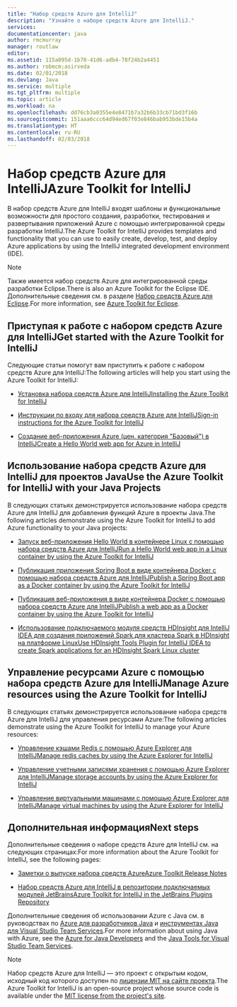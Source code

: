 ```yaml
---
title: "Набор средств Azure для IntelliJ"
description: "Узнайте о наборе средств Azure для IntelliJ."
services: 
documentationcenter: java
author: rmcmurray
manager: routlaw
editor: 
ms.assetid: 115a095d-1b70-41d6-adb4-78f24b2a4451
ms.author: robmcm;asirveda
ms.date: 02/01/2018
ms.devlang: Java
ms.service: multiple
ms.tgt_pltfrm: multiple
ms.topic: article
ms.workload: na
ms.openlocfilehash: dd76cb3a0355e4e8471b7a32b6b33cb71bd3f16b
ms.sourcegitcommit: 151aaa6ccc64d94ed67f03e846bab953bde15b4a
ms.translationtype: HT
ms.contentlocale: ru-RU
ms.lasthandoff: 02/03/2018
---
```

# <a name="azure-toolkit-for-intellij"></a><span data-ttu-id="e41eb-103">Набор средств Azure для IntelliJ</span><span class="sxs-lookup"><span data-stu-id="e41eb-103">Azure Toolkit for IntelliJ</span></span>
<span data-ttu-id="e41eb-104">В набор средств Azure для IntelliJ входят шаблоны и функциональные возможности для простого создания, разработки, тестирования и развертывания приложений Azure с помощью интегрированной среды разработки IntelliJ.</span><span class="sxs-lookup"><span data-stu-id="e41eb-104">The Azure Toolkit for IntelliJ provides templates and functionality that you can use to easily create, develop, test, and deploy Azure applications by using the IntelliJ integrated development environment (IDE).</span></span>

> [!NOTE]
> 
> <span data-ttu-id="e41eb-105">Также имеется набор средств Azure для интегрированной среды разработки Eclipse.</span><span class="sxs-lookup"><span data-stu-id="e41eb-105">There is also an Azure Toolkit for the Eclipse IDE.</span></span> <span data-ttu-id="e41eb-106">Дополнительные сведения см. в разделе [Набор средств Azure для Eclipse](../eclipse/azure-toolkit-for-eclipse.md).</span><span class="sxs-lookup"><span data-stu-id="e41eb-106">For more information, see [Azure Toolkit for Eclipse](../eclipse/azure-toolkit-for-eclipse.md).</span></span>
> 

## <a name="get-started-with-the-azure-toolkit-for-intellij"></a><span data-ttu-id="e41eb-107">Приступая к работе с набором средств Azure для IntelliJ</span><span class="sxs-lookup"><span data-stu-id="e41eb-107">Get started with the Azure Toolkit for IntelliJ</span></span>
<span data-ttu-id="e41eb-108">Следующие статьи помогут вам приступить к работе с набором средств Azure для IntelliJ:</span><span class="sxs-lookup"><span data-stu-id="e41eb-108">The following articles will help you start using the Azure Toolkit for IntelliJ:</span></span>

* [<span data-ttu-id="e41eb-109">Установка набора средств Azure для IntelliJ</span><span class="sxs-lookup"><span data-stu-id="e41eb-109">Installing the Azure Toolkit for IntelliJ</span></span>](azure-toolkit-for-intellij-installation.md)

* [<span data-ttu-id="e41eb-110">Инструкции по входу для набора средств Azure для IntelliJ</span><span class="sxs-lookup"><span data-stu-id="e41eb-110">Sign-in instructions for the Azure Toolkit for IntelliJ</span></span>](azure-toolkit-for-intellij-sign-in-instructions.md)

* [<span data-ttu-id="e41eb-111">Создание веб-приложения Azure (цен. категория "Базовый") в IntelliJ</span><span class="sxs-lookup"><span data-stu-id="e41eb-111">Create a Hello World web app for Azure in IntelliJ</span></span>](azure-toolkit-for-intellij-create-hello-world-web-app.md)

## <a name="use-the-azure-toolkit-for-intellij-with-your-java-projects"></a><span data-ttu-id="e41eb-112">Использование набора средств Azure для IntelliJ для проектов Java</span><span class="sxs-lookup"><span data-stu-id="e41eb-112">Use the Azure Toolkit for IntelliJ with your Java Projects</span></span>
<span data-ttu-id="e41eb-113">В следующих статьях демонстрируется использование набора средств Azure для IntelliJ для добавления функций Azure в проекты Java.</span><span class="sxs-lookup"><span data-stu-id="e41eb-113">The following articles demonstrate using the Azure Toolkit for IntelliJ to add Azure functionality to your Java projects:</span></span>

* [<span data-ttu-id="e41eb-114">Запуск веб-приложения Hello World в контейнере Linux с помощью набора средств Azure для IntelliJ</span><span class="sxs-lookup"><span data-stu-id="e41eb-114">Run a Hello World web app in a Linux container by using the Azure Toolkit for IntelliJ</span></span>](azure-toolkit-for-intellij-hello-world-web-app-linux.md)

* [<span data-ttu-id="e41eb-115">Публикация приложения Spring Boot в виде контейнера Docker с помощью набора средств Azure для IntelliJ</span><span class="sxs-lookup"><span data-stu-id="e41eb-115">Publish a Spring Boot app as a Docker container by using the Azure Toolkit for IntelliJ</span></span>](azure-toolkit-for-intellij-publish-spring-boot-docker-app.md)

* [<span data-ttu-id="e41eb-116">Публикация веб-приложения в виде контейнера Docker с помощью набора средств Azure для IntelliJ</span><span class="sxs-lookup"><span data-stu-id="e41eb-116">Publish a web app as a Docker container by using the Azure Toolkit for IntelliJ</span></span>](azure-toolkit-for-intellij-publish-as-docker-container.md)

* [<span data-ttu-id="e41eb-117">Использование подключаемого модуля средств HDInsight для IntelliJ IDEA для создания приложений Spark для кластера Spark в HDInsight на платформе Linux</span><span class="sxs-lookup"><span data-stu-id="e41eb-117">Use HDInsight Tools Plugin for IntelliJ IDEA to create Spark applications for an HDInsight Spark Linux cluster</span></span>](/azure/hdinsight/hdinsight-apache-spark-intellij-tool-plugin)

## <a name="manage-azure-resources-using-the-azure-toolkit-for-intellij"></a><span data-ttu-id="e41eb-118">Управление ресурсами Azure с помощью набора средств Azure для IntelliJ</span><span class="sxs-lookup"><span data-stu-id="e41eb-118">Manage Azure resources using the Azure Toolkit for IntelliJ</span></span>
<span data-ttu-id="e41eb-119">В следующих статьях демонстрируется использование набора средств Azure для IntelliJ для управления ресурсами Azure:</span><span class="sxs-lookup"><span data-stu-id="e41eb-119">The following articles demonstrate using the Azure Toolkit for IntelliJ to manage your Azure resources:</span></span>

* [<span data-ttu-id="e41eb-120">Управление кэшами Redis с помощью Azure Explorer для IntelliJ</span><span class="sxs-lookup"><span data-stu-id="e41eb-120">Manage redis caches by using the Azure Explorer for IntelliJ</span></span>](azure-toolkit-for-intellij-managing-redis-caches-using-azure-explorer.md)

* [<span data-ttu-id="e41eb-121">Управление учетными записями хранения с помощью Azure Explorer для IntelliJ</span><span class="sxs-lookup"><span data-stu-id="e41eb-121">Manage storage accounts by using the Azure Explorer for IntelliJ</span></span>](azure-toolkit-for-intellij-managing-virtual-machines-using-azure-explorer.md)

* [<span data-ttu-id="e41eb-122">Управление виртуальными машинами с помощью Azure Explorer для IntelliJ</span><span class="sxs-lookup"><span data-stu-id="e41eb-122">Manage virtual machines by using the Azure Explorer for IntelliJ</span></span>](azure-toolkit-for-intellij-managing-storage-accounts-using-azure-explorer.md)

## <a name="next-steps"></a><span data-ttu-id="e41eb-123">Дополнительная информация</span><span class="sxs-lookup"><span data-stu-id="e41eb-123">Next steps</span></span>

<span data-ttu-id="e41eb-124">Дополнительные сведения о наборе средств Azure для IntelliJ см. на следующих страницах:</span><span class="sxs-lookup"><span data-stu-id="e41eb-124">For more information about the Azure Toolkit for IntelliJ, see the following pages:</span></span>

* [<span data-ttu-id="e41eb-125">Заметки о выпуске набора средств Azure</span><span class="sxs-lookup"><span data-stu-id="e41eb-125">Azure Toolkit Release Notes</span></span>](https://github.com/Microsoft/azure-tools-for-java/releases)

* [<span data-ttu-id="e41eb-126">Набор средств Azure для IntelliJ в репозитории подключаемых модулей JetBrains</span><span class="sxs-lookup"><span data-stu-id="e41eb-126">Azure Toolkit for IntelliJ in the JetBrains Plugins Repository</span></span>](https://plugins.jetbrains.com/plugin/8053-azure-toolkit-for-intellij)

<span data-ttu-id="e41eb-127">Дополнительные сведения об использовании Azure с Java см. в руководствах по [Azure для разработчиков Java](https://docs.microsoft.com/java/azure/) и [инструментах Java для Visual Studio Team Services](https://java.visualstudio.com/).</span><span class="sxs-lookup"><span data-stu-id="e41eb-127">For more information about using Java with Azure, see the [Azure for Java Developers](https://docs.microsoft.com/java/azure/) and the [Java Tools for Visual Studio Team Services](https://java.visualstudio.com/).</span></span>

> [!NOTE]
> 
> <span data-ttu-id="e41eb-128">Набор средств Azure для IntelliJ — это проект с открытым кодом, исходный код которого доступен по [лицензии MIT на сайте проекта](https://github.com/microsoft/azure-tools-for-java).</span><span class="sxs-lookup"><span data-stu-id="e41eb-128">The Azure Toolkit for IntelliJ is an open-source project whose source code is available under the [MIT license from the project's site](https://github.com/microsoft/azure-tools-for-java).</span></span>
> 

<!-- [!INCLUDE [azure-toolkit-for-intellij-additional-resources](../includes/azure-toolkit-for-intellij-additional-resources.md)] -->

<!-- URL List -->

[Azure for Java Developers]: https://docs.microsoft.com/java/azure/
[Java Tools for Visual Studio Team Services]: https://java.visualstudio.com/

<!-- Temporarily Deprecated URLs -->

<!-- [Debug a Java Web App on Azure in IntelliJ]: ./app-service-web/app-service-web-debug-java-web-app-in-intellij.md -->

